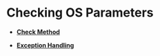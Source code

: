 # Checking OS Parameters<a name="EN-US_TOPIC_0242215054"></a>

-   **[Check Method](check-method.md)**  

-   **[Exception Handling](exception-handling.md)**  


